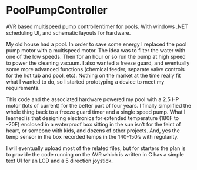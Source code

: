 # PoolPumpController
AVR based multispeed pump controller/timer for pools. With windows .NET scheduling UI, and schematic layouts for hardware.

My old house had a pool. In order to save some energy I replaced the pool pump motor with a multispeed motor. The idea was to filter the water with one of the low speeds. Then for an hour or so run the pump at high speed to power the cleaning vacuum. I also wanted a freeze guard, and eventually some more advanced functions (chemical feeder, separate valve controls for the hot tub and pool, etc). Nothing on the market at the time really fit what I wanted to do, so I started prototyping a device to meet my requirements. 

This code and the associated hardware powered my pool with a 2.5 HP motor (lots of current) for the better part of four years. I finally simplified the whole thing back to a freeze guard timer and a single speed pump. What I learned is that designing electronics for extended temperature (180F to -20F) enclosed in a waterproof box sitting in the sun isn’t for the feint of heart, or someone with kids, and dozens of other projects. And, yes the temp sensor in the box recorded temps in the 140-150’s with regularity. 

I will eventually upload most of the related files, but for starters the plan is to provide the code running on the AVR which is written in C has a simple text UI for an LCD and a 5 direction joystick. 
